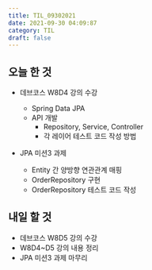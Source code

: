 ```yaml
---
title: TIL_09302021
date: 2021-09-30 04:09:87
category: TIL
draft: false
---
```


## 오늘 한 것

- 데브코스 W8D4 강의 수강
  - Spring Data JPA
  - API 개발 
    - Repository, Service, Controller
    - 각 레이어 테스트 코드 작성 방법

- JPA 미션3 과제
  - Entity 간 양방향 연관관계 매핑
  - OrderRepository 구현
  - OrderRepository 테스트 코드 작성

## 내일 할 것

- 데브코스 W8D5 강의 수강
- W8D4~D5 강의 내용 정리
- JPA 미션3 과제 마무리